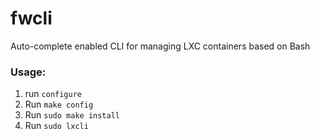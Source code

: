 # fwcli
Auto-complete enabled CLI for managing LXC containers based on Bash  
  
### Usage:  
1. run ```configure```
2. Run ```make config```
3. Run ```sudo make install```
4. Run ```sudo lxcli``` 
